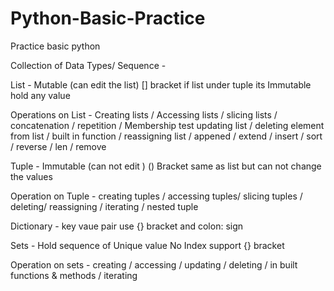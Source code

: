 # Python-Basic-Practice
Practice basic python 

Collection of Data Types/ Sequence -

List - Mutable (can edit the list) [] bracket if list under tuple its Immutable hold any value

Operations on List - Creating lists / Accessing lists / slicing lists / concatenation / repetition / Membership test updating list / deleting element from list / built in function / reassigning list / appened / extend / insert / sort / reverse / len / remove

Tuple - Immutable (can not edit ) () Bracket same as list but can not change the values

Operation on Tuple - creating tuples / accessing tuples/ slicing tuples / deleting/ reassigning / iterating / nested tuple

Dictionary - key vaue pair use {} bracket and colon: sign

Sets - Hold sequence of Unique value No Index support {} bracket

Operation on sets - creating / accessing / updating / deleting / in built functions & methods / iterating
